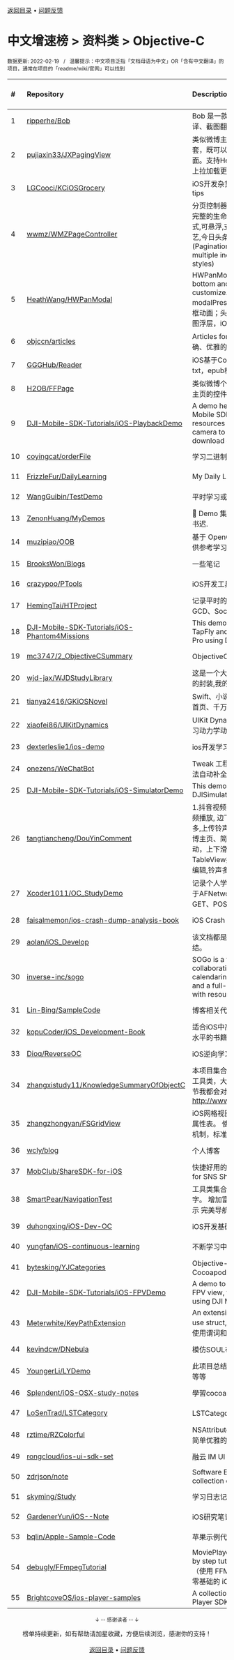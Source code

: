 <a href="https://github.com/GrowingGit/GitHub-Chinese-Top-Charts#github中文排行榜">返回目录</a> • <a href="/content/docs/feedback.md">问题反馈</a>

# 中文增速榜 > 资料类 > Objective-C
<sub>数据更新: 2022-02-19&nbsp;&nbsp;&nbsp;/&nbsp;&nbsp;&nbsp;温馨提示：中文项目泛指「文档母语为中文」OR「含有中文翻译」的项目，通常在项目的「readme/wiki/官网」可以找到</sub>

|#|Repository|Description|Stars|Average daily growth|Updated|
|:-|:-|:-|:-|:-|:-|
|1|[ripperhe/Bob](https://github.com/ripperhe/Bob)|Bob 是一款 Mac 端翻译软件，支持划词翻译、截图翻译以及手动输入翻译。|4924|6|2022-01-15|
|2|[pujiaxin33/JXPagingView](https://github.com/pujiaxin33/JXPagingView)|类似微博主页、简书主页等效果。多页面嵌套，既可以上下滑动，也可以左右滑动切换页面。支持HeaderView悬浮、支持下拉刷新、上拉加载更多。|2369|2|2021-12-16|
|3|[LGCooci/KCiOSGrocery](https://github.com/LGCooci/KCiOSGrocery)|iOS开发杂货铺: 面试题+考试试卷+懒人开发tips|441|1|2021-10-10|
|4|[wwmz/WMZPageController](https://github.com/wwmz/WMZPageController)|分页控制器,替换UIPageController方案,具备完整的生命周期,多种指示器样式,多种标题样式,可悬浮,支持ios13暗黑模式(仿优酷,爱奇艺,今日头条,简书,京东等多种标题菜单) (Pagination controller with full life cycle, multiple indicator styles, multiple title styles)|554|1|2022-01-18|
|5|[HeathWang/HWPanModal](https://github.com/HeathWang/HWPanModal)|HWPanModal presents controller from bottom and drag to dismiss, high customize. iOS13 default modalPresentationStyle. 任意形式的底部弹框动画；头条、知乎、抖音弹出评论效果；地图浮层，iOS13 present默认模态效果。|885|1|2021-11-30|
|6|[objccn/articles](https://github.com/objccn/articles)|Articles for objccn.io. objc.io的完整、准确、优雅的中文翻译版本|2089|1|2021-11-02|
|7|[GGGHub/Reader](https://github.com/GGGHub/Reader)|iOS基于CoreText实现的电子书阅读器，支持txt，epub格式|1118|1|2021-08-28|
|8|[H2OB/FFPage](https://github.com/H2OB/FFPage)|类似微博个人主页、抖音个人主页、简书个人主页的控件，支持刷新放大，可悬浮组件|33|0|2022-01-02|
|9|[DJI-Mobile-SDK-Tutorials/iOS-PlaybackDemo](https://github.com/DJI-Mobile-SDK-Tutorials/iOS-PlaybackDemo)|A demo help you learn how to use DJI Mobile SDK to access the media resources in the SD card of the aircraft's camera to preview photos, play videos, download or delete files.|10|0|2021-10-11|
|10|[coyingcat/orderFile](https://github.com/coyingcat/orderFile)|学习二进制重排|2|0|2021-08-26|
|11|[FrizzleFur/DailyLearning](https://github.com/FrizzleFur/DailyLearning)|My Daily Learning~|44|0|2022-02-01|
|12|[WangGuibin/TestDemo](https://github.com/WangGuibin/TestDemo)|平时学习或者测试轮子时的demo|6|0|2022-01-26|
|13|[ZenonHuang/MyDemos](https://github.com/ZenonHuang/MyDemos)|💾 Demo 集合 . 黑发不知勤学早，白首方悔读书迟.|64|0|2021-11-26|
|14|[muzipiao/OOB](https://github.com/muzipiao/OOB)|基于 OpenCV，使用模板匹配法识别图像，供参考学习。|125|0|2021-11-08|
|15|[BrooksWon/Blogs](https://github.com/BrooksWon/Blogs)|一些笔记|2|0|2021-12-08|
|16|[crazypoo/PTools](https://github.com/crazypoo/PTools)|iOS开发工具小集合,不定期更新|9|0|2021-12-01|
|17|[HemingTai/HTProject](https://github.com/HemingTai/HTProject)|记录平时的学习心得，包括AFN、SD、GCD、Socket...|4|0|2022-01-19|
|18|[DJI-Mobile-SDK-Tutorials/iOS-Phantom4Missions](https://github.com/DJI-Mobile-SDK-Tutorials/iOS-Phantom4Missions)|This demo shows you how to use the new TapFly and ActiveTrack Missions for Mavic Pro using DJI iOS SDK.|7|0|2021-10-12|
|19|[mc3747/2_ObjectiveCSummary](https://github.com/mc3747/2_ObjectiveCSummary)|ObjectiveC各种知识点汇总！|3|0|2021-11-03|
|20|[wjd-jax/WJDStudyLibrary](https://github.com/wjd-jax/WJDStudyLibrary)|这是一个大工程,里边包含了项目中常用模块的封装,我的简书地址:|344|0|2021-08-23|
|21|[tianya2416/GKiOSNovel](https://github.com/tianya2416/GKiOSNovel)|Swift、小说、小说阅读、读书神器、自定义首页、千万部小说任你选择、数据缓存|98|0|2021-11-28|
|22|[xiaofei86/UIKitDynamics](https://github.com/xiaofei86/UIKitDynamics)|UIKit Dynamics demo with 11 example  学习动力学动画的11个Demo|325|0|2022-01-26|
|23|[dexterleslie1/ios-demo](https://github.com/dexterleslie1/ios-demo)|ios开发学习和demo例子|2|0|2022-01-12|
|24|[onezens/WeChatBot](https://github.com/onezens/WeChatBot)|Tweak 工程创建、配置教程 & 实现logos语法自动补全|30|0|2021-09-24|
|25|[DJI-Mobile-SDK-Tutorials/iOS-SimulatorDemo](https://github.com/DJI-Mobile-SDK-Tutorials/iOS-SimulatorDemo)|This demo shows you how to use the DJISimulator of DJI Mobile SDK.|17|0|2021-10-11|
|26|[tangtiancheng/DouYinComment](https://github.com/tangtiancheng/DouYinComment)|1.抖音视频转场动画, 评论手势拖拽效果 , 视频播放, 边下边播, 预加载, TikTok  2.铃声多多,上传铃声音频到库乐队(GarageBand) 3.微博主页、简书主页等。多页面嵌套列表分页滚动，上下滑动，左右滑动切换页面。类似TableView共用HeaderView悬浮,仿头条标签编辑,铃声多多音乐播放界面(豆瓣电影主页)。|308|0|2022-02-18|
|27|[Xcoder1011/OC_StudyDemo](https://github.com/Xcoder1011/OC_StudyDemo)|记录个人学习Objective-C的一些demo ，基于AFNetworking3.x封装网络请求，实现GET、POST请求、多任务断点续传|2|0|2021-09-28|
|28|[faisalmemon/ios-crash-dump-analysis-book](https://github.com/faisalmemon/ios-crash-dump-analysis-book)|iOS Crash Dump Analysis Book|457|0|2021-12-24|
|29|[aolan/iOS_Develop](https://github.com/aolan/iOS_Develop)|该文档都是日常开发过程中解决问题的经验总结。|7|0|2022-02-10|
|30|[inverse-inc/sogo](https://github.com/inverse-inc/sogo)|SOGo is a very fast and scalable modern collaboration suite (groupware). It offers calendaring, address book management, and a full-featured Webmail client along with resource sharing and permission h ...|1210|0|2022-02-17|
|31|[Lin-Bing/SampleCode](https://github.com/Lin-Bing/SampleCode)|博客相关代码示例|7|0|2022-02-13|
|32|[kopuCoder/iOS_Development-Book](https://github.com/kopuCoder/iOS_Development-Book)|适合iOS中高级开发工程狮提升个人能力业务水平的书籍|83|0|2021-11-01|
|33|[Dioq/ReverseOC](https://github.com/Dioq/ReverseOC)|iOS逆向学习的一些记录|4|0|2021-12-06|
|34|[zhangxistudy11/KnowledgeSummaryOfObjectC](https://github.com/zhangxistudy11/KnowledgeSummaryOfObjectC)|本项目集合了我写的很多Demo，以及封装的工具类，大部分Demo的实现思路、技巧、细节我都会对应一篇简书的文章：http://www.jianshu.com/u/c4d558e26604   |4|0|2021-12-26|
|35|[zhangzhongyan/FSGridView](https://github.com/zhangzhongyan/FSGridView)|iOS网格视图，主要用于类似股票、课程表、属性表。 使用CollectionViewCell定制，重用机制，标准数据源委托协议，更容易嵌入。|6|0|2021-10-09|
|36|[wcly/blog](https://github.com/wcly/blog)|个人博客|5|0|2022-02-18|
|37|[MobClub/ShareSDK-for-iOS](https://github.com/MobClub/ShareSDK-for-iOS)|快捷好用的社会化分享组件 Convenient SDK for SNS Share Feature|444|0|2022-01-06|
|38|[SmartPear/NavigationTest](https://github.com/SmartPear/NavigationTest)|工具类集合 侧滑菜单栏展示，扇形显示文字。 增加富文本 使用TideLayer大图切片显示 完美导航栏渐变效果|3|0|2021-12-23|
|39|[duhongxing/iOS-Dev-OC](https://github.com/duhongxing/iOS-Dev-OC)|iOS开发基础知识回顾|2|0|2021-08-30|
|40|[yungfan/iOS-continuous-learning](https://github.com/yungfan/iOS-continuous-learning)|不断学习中写的案例|37|0|2021-12-15|
|41|[bytesking/YJCategories](https://github.com/bytesking/YJCategories)|Objective-C 常用分类集合，支持Cocoapods|89|0|2022-01-30|
|42|[DJI-Mobile-SDK-Tutorials/iOS-FPVDemo](https://github.com/DJI-Mobile-SDK-Tutorials/iOS-FPVDemo)|A demo to introduce how to implement the FPV view, take photo and record video using DJI Mobile SDK.|37|0|2021-10-11|
|43|[Meterwhite/KeyPathExtension](https://github.com/Meterwhite/KeyPathExtension)|An extension of KeyPath for KVC.You can use struct, predicate in KeyPath.在KVC中使用谓词和结构体|4|0|2021-11-09|
|44|[kevindcw/DNebula](https://github.com/kevindcw/DNebula)|模仿SOUL布局，写的一个笔记类应用|131|0|2021-10-08|
|45|[YoungerLi/LYDemo](https://github.com/YoungerLi/LYDemo)|此项目总结了我工作过程中的常用的类及方法等等|2|0|2021-09-09|
|46|[Splendent/iOS-OSX-study-notes](https://github.com/Splendent/iOS-OSX-study-notes)|學習cocoa的瑣碎筆記|2|0|2021-09-10|
|47|[LoSenTrad/LSTCategory](https://github.com/LoSenTrad/LSTCategory)|LSTCategory是一个分类集合通用组件|2|0|2021-11-18|
|48|[rztime/RZColorful](https://github.com/rztime/RZColorful)|NSAttributedString富文本的方法集合，以及简单优雅的使用其多种属性|46|0|2022-01-27|
|49|[rongcloud/ios-ui-sdk-set](https://github.com/rongcloud/ios-ui-sdk-set)|融云 IM UI SDK 集合，包括各种 UI 组件|13|0|2022-02-18|
|50|[zdrjson/note](https://github.com/zdrjson/note)|Software Engineering knowledge collection of everything you want to know|11|0|2022-01-15|
|51|[skyming/Study](https://github.com/skyming/Study)|学习日志记录、笔记|22|0|2021-12-01|
|52|[GardenerYun/iOS--Note](https://github.com/GardenerYun/iOS--Note)|iOS研究笔记|9|0|2021-12-23|
|53|[bqlin/Apple-Sample-Code](https://github.com/bqlin/Apple-Sample-Code)|苹果示例代码学习|18|0|2021-09-02|
|54|[debugly/FFmpegTutorial](https://github.com/debugly/FFmpegTutorial)|MoviePlayer which based on FFmpeg step by step tutorials for iOS/macOS developer. （使用 FFMpeg 封装播放器系列教程，适合零基础的 iOS/macOS 开发者学习）|149|0|2022-02-18|
|55|[BrightcoveOS/ios-player-samples](https://github.com/BrightcoveOS/ios-player-samples)|A collection of samples for the Brightcove Player SDK for iOS|63|0|2022-02-03|

<div align="center">
    <p><sub>↓ -- 感谢读者 -- ↓</sub></p>
    榜单持续更新，如有帮助请加星收藏，方便后续浏览，感谢你的支持！
</div>

<br/>

<div align="center"><a href="https://github.com/GrowingGit/GitHub-Chinese-Top-Charts#github中文排行榜">返回目录</a> • <a href="/content/docs/feedback.md">问题反馈</a></div>
